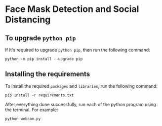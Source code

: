 # Face Mask Detection and Social Distancing


## To upgrade `python pip`

If It's required to upgrade `python pip`, then run the following command:

```
python -m pip install --upgrade pip
```

## Installing the requirements
To install the required `packages` and `libraries`, run the following command:

```
pip install -r requirements.txt
```


After everything done successfully, run each of the python program using the terminal. For example:

```
python webcam.py
```


